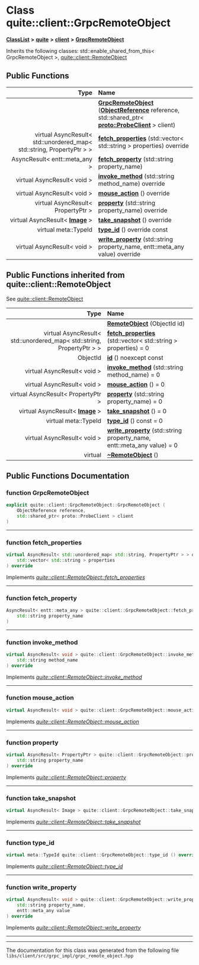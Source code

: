 

# Class quite::client::GrpcRemoteObject



[**ClassList**](annotated.md) **>** [**quite**](namespacequite.md) **>** [**client**](namespacequite_1_1client.md) **>** [**GrpcRemoteObject**](classquite_1_1client_1_1GrpcRemoteObject.md)








Inherits the following classes: std::enable_shared_from_this< GrpcRemoteObject >,  [quite::client::RemoteObject](classquite_1_1client_1_1RemoteObject.md)






















































## Public Functions

| Type | Name |
| ---: | :--- |
|   | [**GrpcRemoteObject**](#function-grpcremoteobject) ([**ObjectReference**](structquite_1_1ObjectReference.md) reference, std::shared\_ptr&lt; [**proto::ProbeClient**](classquite_1_1proto_1_1ProbeClient.md) &gt; client) <br> |
| virtual AsyncResult&lt; std::unordered\_map&lt; std::string, PropertyPtr &gt; &gt; | [**fetch\_properties**](#function-fetch_properties) (std::vector&lt; std::string &gt; properties) override<br> |
|  AsyncResult&lt; entt::meta\_any &gt; | [**fetch\_property**](#function-fetch_property) (std::string property\_name) <br> |
| virtual AsyncResult&lt; void &gt; | [**invoke\_method**](#function-invoke_method) (std::string method\_name) override<br> |
| virtual AsyncResult&lt; void &gt; | [**mouse\_action**](#function-mouse_action) () override<br> |
| virtual AsyncResult&lt; PropertyPtr &gt; | [**property**](#function-property) (std::string property\_name) override<br> |
| virtual AsyncResult&lt; [**Image**](classquite_1_1Image.md) &gt; | [**take\_snapshot**](#function-take_snapshot) () override<br> |
| virtual meta::TypeId | [**type\_id**](#function-type_id) () override const<br> |
| virtual AsyncResult&lt; void &gt; | [**write\_property**](#function-write_property) (std::string property\_name, entt::meta\_any value) override<br> |


## Public Functions inherited from quite::client::RemoteObject

See [quite::client::RemoteObject](classquite_1_1client_1_1RemoteObject.md)

| Type | Name |
| ---: | :--- |
|   | [**RemoteObject**](classquite_1_1client_1_1RemoteObject.md#function-remoteobject) (ObjectId id) <br> |
| virtual AsyncResult&lt; std::unordered\_map&lt; std::string, PropertyPtr &gt; &gt; | [**fetch\_properties**](classquite_1_1client_1_1RemoteObject.md#function-fetch_properties) (std::vector&lt; std::string &gt; properties) = 0<br> |
|  ObjectId | [**id**](classquite_1_1client_1_1RemoteObject.md#function-id) () noexcept const<br> |
| virtual AsyncResult&lt; void &gt; | [**invoke\_method**](classquite_1_1client_1_1RemoteObject.md#function-invoke_method) (std::string method\_name) = 0<br> |
| virtual AsyncResult&lt; void &gt; | [**mouse\_action**](classquite_1_1client_1_1RemoteObject.md#function-mouse_action) () = 0<br> |
| virtual AsyncResult&lt; PropertyPtr &gt; | [**property**](classquite_1_1client_1_1RemoteObject.md#function-property) (std::string property\_name) = 0<br> |
| virtual AsyncResult&lt; [**Image**](classquite_1_1Image.md) &gt; | [**take\_snapshot**](classquite_1_1client_1_1RemoteObject.md#function-take_snapshot) () = 0<br> |
| virtual meta::TypeId | [**type\_id**](classquite_1_1client_1_1RemoteObject.md#function-type_id) () const = 0<br> |
| virtual AsyncResult&lt; void &gt; | [**write\_property**](classquite_1_1client_1_1RemoteObject.md#function-write_property) (std::string property\_name, entt::meta\_any value) = 0<br> |
| virtual  | [**~RemoteObject**](classquite_1_1client_1_1RemoteObject.md#function-remoteobject) () <br> |






















































## Public Functions Documentation




### function GrpcRemoteObject 

```C++
explicit quite::client::GrpcRemoteObject::GrpcRemoteObject (
    ObjectReference reference,
    std::shared_ptr< proto::ProbeClient > client
) 
```




<hr>



### function fetch\_properties 

```C++
virtual AsyncResult< std::unordered_map< std::string, PropertyPtr > > quite::client::GrpcRemoteObject::fetch_properties (
    std::vector< std::string > properties
) override
```



Implements [*quite::client::RemoteObject::fetch\_properties*](classquite_1_1client_1_1RemoteObject.md#function-fetch_properties)


<hr>



### function fetch\_property 

```C++
AsyncResult< entt::meta_any > quite::client::GrpcRemoteObject::fetch_property (
    std::string property_name
) 
```




<hr>



### function invoke\_method 

```C++
virtual AsyncResult< void > quite::client::GrpcRemoteObject::invoke_method (
    std::string method_name
) override
```



Implements [*quite::client::RemoteObject::invoke\_method*](classquite_1_1client_1_1RemoteObject.md#function-invoke_method)


<hr>



### function mouse\_action 

```C++
virtual AsyncResult< void > quite::client::GrpcRemoteObject::mouse_action () override
```



Implements [*quite::client::RemoteObject::mouse\_action*](classquite_1_1client_1_1RemoteObject.md#function-mouse_action)


<hr>



### function property 

```C++
virtual AsyncResult< PropertyPtr > quite::client::GrpcRemoteObject::property (
    std::string property_name
) override
```



Implements [*quite::client::RemoteObject::property*](classquite_1_1client_1_1RemoteObject.md#function-property)


<hr>



### function take\_snapshot 

```C++
virtual AsyncResult< Image > quite::client::GrpcRemoteObject::take_snapshot () override
```



Implements [*quite::client::RemoteObject::take\_snapshot*](classquite_1_1client_1_1RemoteObject.md#function-take_snapshot)


<hr>



### function type\_id 

```C++
virtual meta::TypeId quite::client::GrpcRemoteObject::type_id () override const
```



Implements [*quite::client::RemoteObject::type\_id*](classquite_1_1client_1_1RemoteObject.md#function-type_id)


<hr>



### function write\_property 

```C++
virtual AsyncResult< void > quite::client::GrpcRemoteObject::write_property (
    std::string property_name,
    entt::meta_any value
) override
```



Implements [*quite::client::RemoteObject::write\_property*](classquite_1_1client_1_1RemoteObject.md#function-write_property)


<hr>

------------------------------
The documentation for this class was generated from the following file `libs/client/src/grpc_impl/grpc_remote_object.hpp`

